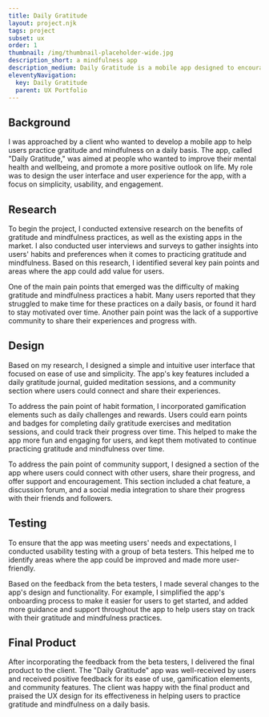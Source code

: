 ```yaml
---
title: Daily Gratitude
layout: project.njk
tags: project
subset: ux
order: 1
thumbnail: /img/thumbnail-placeholder-wide.jpg
description_short: a mindfulness app
description_medium: Daily Gratitude is a mobile app designed to encourage users to practice gratitude through daily reflections and positive affirmations. Through research, ideation, prototyping, testing, and iteration, the app was designed to provide a simple and user-friendly experience that encourages users to practice gratitude through daily reflections and positive affirmations.
eleventyNavigation:
  key: Daily Gratitude
  parent: UX Portfolio
---
```


## Background

I was approached by a client who wanted to develop a mobile app to help users practice gratitude and mindfulness on a daily basis. The app, called "Daily Gratitude," was aimed at people who wanted to improve their mental health and wellbeing, and promote a more positive outlook on life. My role was to design the user interface and user experience for the app, with a focus on simplicity, usability, and engagement.

## Research

To begin the project, I conducted extensive research on the benefits of gratitude and mindfulness practices, as well as the existing apps in the market. I also conducted user interviews and surveys to gather insights into users' habits and preferences when it comes to practicing gratitude and mindfulness. Based on this research, I identified several key pain points and areas where the app could add value for users.

One of the main pain points that emerged was the difficulty of making gratitude and mindfulness practices a habit. Many users reported that they struggled to make time for these practices on a daily basis, or found it hard to stay motivated over time. Another pain point was the lack of a supportive community to share their experiences and progress with.

## Design

Based on my research, I designed a simple and intuitive user interface that focused on ease of use and simplicity. The app's key features included a daily gratitude journal, guided meditation sessions, and a community section where users could connect and share their experiences.

To address the pain point of habit formation, I incorporated gamification elements such as daily challenges and rewards. Users could earn points and badges for completing daily gratitude exercises and meditation sessions, and could track their progress over time. This helped to make the app more fun and engaging for users, and kept them motivated to continue practicing gratitude and mindfulness over time.

To address the pain point of community support, I designed a section of the app where users could connect with other users, share their progress, and offer support and encouragement. This section included a chat feature, a discussion forum, and a social media integration to share their progress with their friends and followers.

## Testing

To ensure that the app was meeting users' needs and expectations, I conducted usability testing with a group of beta testers. This helped me to identify areas where the app could be improved and made more user-friendly.

Based on the feedback from the beta testers, I made several changes to the app's design and functionality. For example, I simplified the app's onboarding process to make it easier for users to get started, and added more guidance and support throughout the app to help users stay on track with their gratitude and mindfulness practices.

## Final Product

After incorporating the feedback from the beta testers, I delivered the final product to the client. The "Daily Gratitude" app was well-received by users and received positive feedback for its ease of use, gamification elements, and community features. The client was happy with the final product and praised the UX design for its effectiveness in helping users to practice gratitude and mindfulness on a daily basis.
